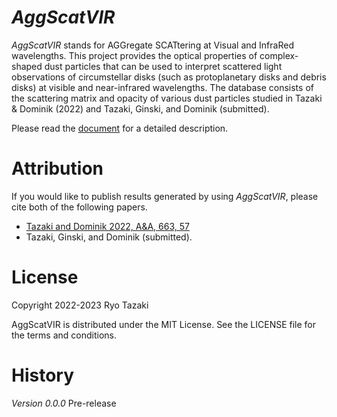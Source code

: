 # *AggScatVIR*

*AggScatVIR* stands for AGGregate SCATtering at Visual and InfraRed wavelengths. This project provides the optical properties of complex-shaped dust particles that can be used to interpret scattered light observations of circumstellar disks (such as protoplanetary disks and debris disks) at visible and near-infrared wavelengths. The database consists of the scattering matrix and opacity of various dust particles studied in Tazaki & Dominik (2022) and Tazaki, Ginski, and Dominik (submitted).

Please read the [document](https://rtazaki1205.github.io/AggScatVIR/) for a detailed description.

# Attribution

If you would like to publish results generated by using *AggScatVIR*, please cite both of the following papers.
 - [Tazaki and Dominik 2022, A&A, 663, 57](https://ui.adsabs.harvard.edu/abs/2022A%26A...663A..57T)
 - Tazaki, Ginski, and Dominik (submitted).

# License
Copyright 2022-2023 Ryo Tazaki

AggScatVIR is distributed under the MIT License. See the LICENSE file for the terms and conditions.

# History
*Version 0.0.0* Pre-release
